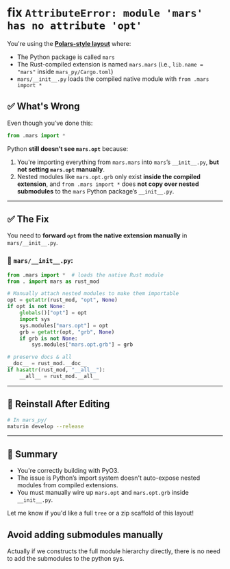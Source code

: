# fix `AttributeError: module 'mars' has no attribute 'opt'`

You're using the [**Polars-style layout**](https://github.com/pola-rs/polars/blob/main/py-polars/src/lib.rs) where:

* The Python package is called `mars`
* The Rust-compiled extension is named `mars.mars` (i.e., `lib.name = "mars"` inside `mars_py/Cargo.toml`)
* `mars/__init__.py` loads the compiled native module with `from .mars import *`


## ✅ What's Wrong

Even though you’ve done this:

```python
from .mars import *
```

Python **still doesn’t see `mars.opt`** because:

1. You're importing everything from `mars.mars` into `mars`’s `__init__.py`, **but not setting `mars.opt` manually**.
2. Nested modules like `mars.opt.grb` only exist **inside the compiled extension**, and `from .mars import *` does **not copy over nested submodules** to the `mars` Python package’s `__init__.py`.

---

## ✅ The Fix

You need to **forward `opt` from the native extension manually** in `mars/__init__.py`.

### 🔧 `mars/__init__.py`:

```python
from .mars import *  # loads the native Rust module
from . import mars as rust_mod

# Manually attach nested modules to make them importable
opt = getattr(rust_mod, "opt", None)
if opt is not None:
    globals()["opt"] = opt
    import sys
    sys.modules["mars.opt"] = opt
    grb = getattr(opt, "grb", None)
    if grb is not None:
        sys.modules["mars.opt.grb"] = grb

# preserve docs & all
__doc__ = rust_mod.__doc__
if hasattr(rust_mod, "__all__"):
    __all__ = rust_mod.__all__
```

---

## 🔁 Reinstall After Editing

```bash
# In mars_py/
maturin develop --release
```

---

## 🧼 Summary

* You're correctly building with PyO3.
* The issue is Python’s import system doesn't auto-expose nested modules from compiled extensions.
* You must manually wire up `mars.opt` and `mars.opt.grb` inside `__init__.py`.

Let me know if you'd like a full `tree` or a zip scaffold of this layout!


## Avoid adding submodules manually
Actually if we constructs the full module hierarchy directly, there is no need to add the submodules to the python sys.
